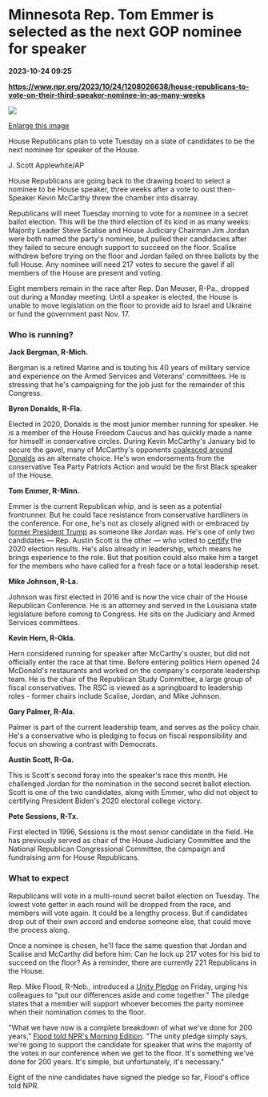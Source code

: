 # Minnesota Rep. Tom Emmer is selected as the next GOP nominee for speaker

**2023-10-24 09:25**

**https://www.npr.org/2023/10/24/1208026638/house-republicans-to-vote-on-their-third-speaker-nominee-in-as-many-weeks**

 ![](https://media.npr.org/assets/img/2023/10/23/ap23293595468540-994881b1d1c6603ae83a445a50b52fc8f9c2fadb-s1100-c50.jpg) 

[Enlarge this image](https://media.npr.org/assets/img/2023/10/23/ap23293595468540-994881b1d1c6603ae83a445a50b52fc8f9c2fadb-s1200.jpg)

House Republicans plan to vote Tuesday on a slate of candidates to be the next nominee for speaker of the House.

J. Scott Applewhite/AP

House Republicans are going back to the drawing board to select a nominee to be House speaker, three weeks after a vote to oust then-Speaker Kevin McCarthy threw the chamber into disarray.

Republicans will meet Tuesday morning to vote for a nominee in a secret ballot election. This will be the third election of its kind in as many weeks: Majority Leader Steve Scalise and House Judiciary Chairman Jim Jordan were both named the party's nominee, but pulled their candidacies after they failed to secure enough support to succeed on the floor. Scalise withdrew before trying on the floor and Jordan failed on three ballots by the full House. Any nominee will need 217 votes to secure the gavel if all members of the House are present and voting.

Eight members remain in the race after Rep. Dan Meuser, R-Pa., dropped out during a Monday meeting. Until a speaker is elected, the House is unable to move legislation on the floor to provide aid to Israel and Ukraine or fund the government past Nov. 17.

### Who is running?

**Jack Bergman, R-Mich.**

Bergman is a retired Marine and is touting his 40 years of military service and experience on the Armed Services and Veterans' committees. He is stressing that he's campaigning for the job just for the remainder of this Congress.

**Byron Donalds, R-Fla.**

Elected in 2020, Donalds is the most junior member running for speaker. He is a member of the House Freedom Caucus and has quickly made a name for himself in conservative circles. During Kevin McCarthy's January bid to secure the gavel, many of McCarthy's opponents [coalesced around Donalds](https://www.axios.com/2023/01/04/byron-donalds-mccarthy-house-speaker) as an alternate choice. He's won endorsements from the conservative Tea Party Patriots Action and would be the first Black speaker of the House.

**Tom Emmer, R-Minn.**

Emmer is the current Republican whip, and is seen as a potential frontrunner. But he could face resistance from conservative hardliners in the conference. For one, he's not as closely aligned with or embraced by [former President Trump](https://www.politico.com/news/2023/10/23/tom-emmer-trump-speaker-race-00122969) as someone like Jordan was. He's one of only two candidates — Rep. Austin Scott is the other — who voted to [certify](https://www.nytimes.com/interactive/2021/01/07/us/elections/electoral-college-biden-objectors.html) the 2020 election results. He's also already in leadership, which means he brings experience to the role. But that position could also make him a target for the members who have called for a fresh face or a total leadership reset.

**Mike Johnson, R-La.**

Johnson was first elected in 2016 and is now the vice chair of the House Republican Conference. He is an attorney and served in the Louisiana state legislature before coming to Congress. He sits on the Judiciary and Armed Services committees.

**Kevin Hern, R-Okla.**

Hern considered running for speaker after McCarthy's ouster, but did not officially enter the race at that time. Before entering politics Hern opened 24 McDonald's restaurants and worked on the company's corporate leadership team. He is the chair of the Republican Study Committee, a large group of fiscal conservatives. The RSC is viewed as a springboard to leadership roles - former chairs include Scalise, Jordan, and Mike Johnson.

**Gary Palmer, R-Ala.**

Palmer is part of the current leadership team, and serves as the policy chair. He's a conservative who is pledging to focus on fiscal responsibility and focus on showing a contrast with Democrats.

**Austin Scott, R-Ga.**

This is Scott's second foray into the speaker's race this month. He challenged Jordan for the nomination in the second secret ballot election. Scott is one of the two candidates, along with Emmer, who did not object to certifying President Biden's 2020 electoral college victory.

**Pete Sessions, R-Tx.**

First elected in 1996, Sessions is the most senior candidate in the field. He has previously served as chair of the House Judiciary Committee and the National Republican Congressional Committee, the campaign and fundraising arm for House Republicans.

### What to expect

Republicans will vote in a multi-round secret ballot election on Tuesday. The lowest vote getter in each round will be dropped from the race, and members will vote again. It could be a lengthy process. But if candidates drop out of their own accord and endorse someone else, that could move the process along.

Once a nominee is chosen, he'll face the same question that Jordan and Scalise and McCarthy did before him: Can he lock up 217 votes for his bid to succeed on the floor? As a reminder, there are currently 221 Republicans in the House.

Rep. Mike Flood, R-Neb., introduced a [Unity Pledge](https://flood.house.gov/media/press-releases/congressman-flood-launches-unity-pledge-speakers-race) on Friday, urging his colleagues to "put our differences aside and come together." The pledge states that a member will support whoever becomes the party nominee when their nomination comes to the floor.

"What we have now is a complete breakdown of what we've done for 200 years," [Flood told NPR's Morning Edition](https://www.npr.org/2023/10/23/1207933350/house-speaker-race-republican-unity-pledge). "The unity pledge simply says, we're going to support the candidate for speaker that wins the majority of the votes in our conference when we get to the floor. It's something we've done for 200 years. It's simple, but unfortunately, it's necessary."

Eight of the nine candidates have signed the pledge so far, Flood's office told NPR.